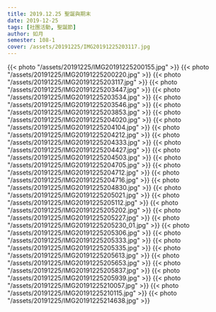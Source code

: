 ```yaml
---
title: 2019.12.25 聖誕與期末
date: 2019-12-25
tags: [社團活動, 聖誕節]
author: 如月
semester: 108-1
cover: /assets/20191225/IMG20191225203117.jpg
---
```


{{< photo "/assets/20191225/IMG20191225200155.jpg" >}}
{{< photo "/assets/20191225/IMG20191225200220.jpg" >}}
{{< photo "/assets/20191225/IMG20191225203117.jpg" >}}
{{< photo "/assets/20191225/IMG20191225203447.jpg" >}}
{{< photo "/assets/20191225/IMG20191225203534.jpg" >}}
{{< photo "/assets/20191225/IMG20191225203546.jpg" >}}
{{< photo "/assets/20191225/IMG20191225203853.jpg" >}}
{{< photo "/assets/20191225/IMG20191225204020.jpg" >}}
{{< photo "/assets/20191225/IMG20191225204104.jpg" >}}
{{< photo "/assets/20191225/IMG20191225204212.jpg" >}}
{{< photo "/assets/20191225/IMG20191225204333.jpg" >}}
{{< photo "/assets/20191225/IMG20191225204427.jpg" >}}
{{< photo "/assets/20191225/IMG20191225204503.jpg" >}}
{{< photo "/assets/20191225/IMG20191225204705.jpg" >}}
{{< photo "/assets/20191225/IMG20191225204712.jpg" >}}
{{< photo "/assets/20191225/IMG20191225204716.jpg" >}}
{{< photo "/assets/20191225/IMG20191225204830.jpg" >}}
{{< photo "/assets/20191225/IMG20191225205021.jpg" >}}
{{< photo "/assets/20191225/IMG20191225205112.jpg" >}}
{{< photo "/assets/20191225/IMG20191225205202.jpg" >}}
{{< photo "/assets/20191225/IMG20191225205227.jpg" >}}
{{< photo "/assets/20191225/IMG20191225205230_01.jpg" >}}
{{< photo "/assets/20191225/IMG20191225205306.jpg" >}}
{{< photo "/assets/20191225/IMG20191225205333.jpg" >}}
{{< photo "/assets/20191225/IMG20191225205335.jpg" >}}
{{< photo "/assets/20191225/IMG20191225205613.jpg" >}}
{{< photo "/assets/20191225/IMG20191225205653.jpg" >}}
{{< photo "/assets/20191225/IMG20191225205837.jpg" >}}
{{< photo "/assets/20191225/IMG20191225205939.jpg" >}}
{{< photo "/assets/20191225/IMG20191225210057.jpg" >}}
{{< photo "/assets/20191225/IMG20191225210115.jpg" >}}
{{< photo "/assets/20191225/IMG20191225214638.jpg" >}}
